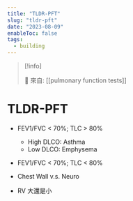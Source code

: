 ```yaml
---
title: "TLDR-PFT"
slug: "tldr-pft"
date: "2023-08-09"
enableToc: false
tags:
  - building
---
```


> [!info]
>
> 🌱 來自: [[pulmonary function tests]]

# TLDR-PFT

- FEV1/FVC < 70%; TLC > 80%

  - High DLCO: Asthma
  - Low DLCO: Emphysema

- FEV1/FVC < 70%; TLC < 80%


- Chest Wall v.s. Neuro
- RV 大還是小
